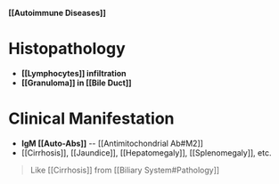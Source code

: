 **[[Autoimmune Diseases]]**

# Histopathology
- **[[Lymphocytes]] infiltration**
- **[[Granuloma]] in [[Bile Duct]]**

# Clinical Manifestation
- **IgM [[Auto-Abs]]** -- [[Antimitochondrial Ab#M2]] 
- [[Cirrhosis]], [[Jaundice]], [[Hepatomegaly]], [[Splenomegaly]], etc.
> Like [[Cirrhosis]] from [[Biliary System#Pathology]]

